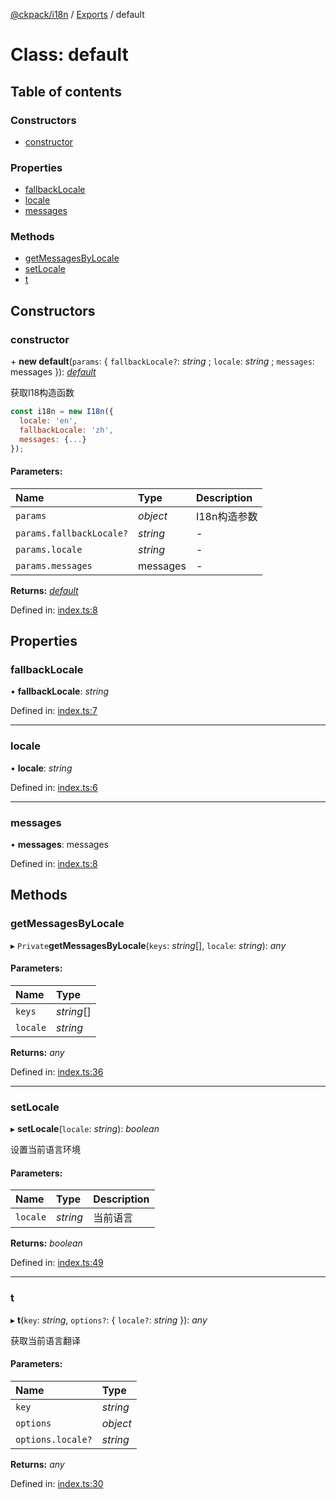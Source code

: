[@ckpack/i18n](../README.md) / [Exports](../modules.md) / default

# Class: default

## Table of contents

### Constructors

- [constructor](default.md#constructor)

### Properties

- [fallbackLocale](default.md#fallbacklocale)
- [locale](default.md#locale)
- [messages](default.md#messages)

### Methods

- [getMessagesByLocale](default.md#getmessagesbylocale)
- [setLocale](default.md#setlocale)
- [t](default.md#t)

## Constructors

### constructor

\+ **new default**(`params`: { `fallbackLocale?`: *string* ; `locale`: *string* ; `messages`: messages  }): [*default*](default.md)

获取I18构造函数
```js
const i18n = new I18n({
  locale: 'en',
  fallbackLocale: 'zh',
  messages: {...}
});
```

#### Parameters:

Name | Type | Description |
:------ | :------ | :------ |
`params` | *object* | I18n构造参数    |
`params.fallbackLocale?` | *string* | - |
`params.locale` | *string* | - |
`params.messages` | messages | - |

**Returns:** [*default*](default.md)

Defined in: [index.ts:8](https://github.com/ckpack/i18n/blob/71614d6/src/index.ts#L8)

## Properties

### fallbackLocale

• **fallbackLocale**: *string*

Defined in: [index.ts:7](https://github.com/ckpack/i18n/blob/71614d6/src/index.ts#L7)

___

### locale

• **locale**: *string*

Defined in: [index.ts:6](https://github.com/ckpack/i18n/blob/71614d6/src/index.ts#L6)

___

### messages

• **messages**: messages

Defined in: [index.ts:8](https://github.com/ckpack/i18n/blob/71614d6/src/index.ts#L8)

## Methods

### getMessagesByLocale

▸ `Private`**getMessagesByLocale**(`keys`: *string*[], `locale`: *string*): *any*

#### Parameters:

Name | Type |
:------ | :------ |
`keys` | *string*[] |
`locale` | *string* |

**Returns:** *any*

Defined in: [index.ts:36](https://github.com/ckpack/i18n/blob/71614d6/src/index.ts#L36)

___

### setLocale

▸ **setLocale**(`locale`: *string*): *boolean*

设置当前语言环境

#### Parameters:

Name | Type | Description |
:------ | :------ | :------ |
`locale` | *string* | 当前语言    |

**Returns:** *boolean*

Defined in: [index.ts:49](https://github.com/ckpack/i18n/blob/71614d6/src/index.ts#L49)

___

### t

▸ **t**(`key`: *string*, `options?`: { `locale?`: *string*  }): *any*

获取当前语言翻译

#### Parameters:

Name | Type |
:------ | :------ |
`key` | *string* |
`options` | *object* |
`options.locale?` | *string* |

**Returns:** *any*

Defined in: [index.ts:30](https://github.com/ckpack/i18n/blob/71614d6/src/index.ts#L30)
